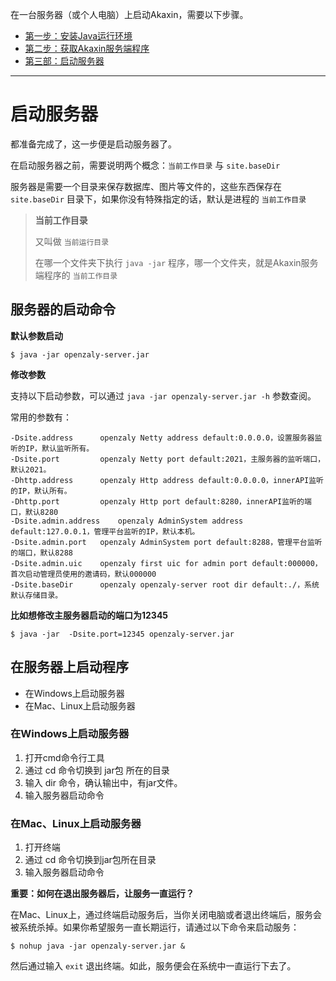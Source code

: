 
在一台服务器（或个人电脑）上启动Akaxin，需要以下步骤。

* [第一步：安装Java运行环境](step-1-java.md)
* [第二步：获取Akaxin服务端程序](step-2-jar.md)
* [第三部：启动服务器](step-3-run.md)

----


# 启动服务器

都准备完成了，这一步便是启动服务器了。

在启动服务器之前，需要说明两个概念：`当前工作目录` 与 `site.baseDir`

服务器是需要一个目录来保存数据库、图片等文件的，这些东西保存在 `site.baseDir` 目录下，如果你没有特殊指定的话，默认是进程的 `当前工作目录`

> **当前工作目录**
>
> 又叫做 `当前运行目录`
>
> 在哪一个文件夹下执行 `java -jar` 程序，哪一个文件夹，就是Akaxin服务端程序的 `当前工作目录`


## 服务器的启动命令

**默认参数启动**

```
$ java -jar openzaly-server.jar
```


**修改参数**

支持以下启动参数，可以通过 `java -jar openzaly-server.jar -h` 参数查阅。

常用的参数有：

```
-Dsite.address 		openzaly Netty address default:0.0.0.0，设置服务器监听的IP，默认监听所有。
-Dsite.port 		openzaly Netty port default:2021，主服务器的监听端口，默认2021。
-Dhttp.address 		openzaly Http address default:0.0.0.0，innerAPI监听的IP，默认所有。
-Dhttp.port 		openzaly Http port default:8280，innerAPI监听的端口，默认8280
-Dsite.admin.address 	openzaly AdminSystem address default:127.0.0.1，管理平台监听的IP，默认本机。
-Dsite.admin.port 	openzaly AdminSystem port default:8288，管理平台监听的端口，默认8288
-Dsite.admin.uic 	openzaly first uic for admin port default:000000，首次启动管理员使用的邀请码，默认000000
-Dsite.baseDir 		openzaly openzaly-server root dir default:./，系统默认存储目录。
```

**比如想修改主服务器启动的端口为12345**

```
$ java -jar  -Dsite.port=12345 openzaly-server.jar
```


## 在服务器上启动程序

* 在Windows上启动服务器
* 在Mac、Linux上启动服务器


### 在Windows上启动服务器

1. 打开cmd命令行工具
2. 通过 cd 命令切换到 jar包 所在的目录
3. 输入 dir 命令，确认输出中，有jar文件。
4. 输入服务器启动命令


### 在Mac、Linux上启动服务器


1. 打开终端
2. 通过 cd 命令切换到jar包所在目录
3. 输入服务器启动命令

**重要：如何在退出服务器后，让服务一直运行？**

在Mac、Linux上，通过终端启动服务后，当你关闭电脑或者退出终端后，服务会被系统杀掉。如果你希望服务一直长期运行，请通过以下命令来启动服务：

```
$ nohup java -jar openzaly-server.jar &
```

然后通过输入 `exit` 退出终端。如此，服务便会在系统中一直运行下去了。
